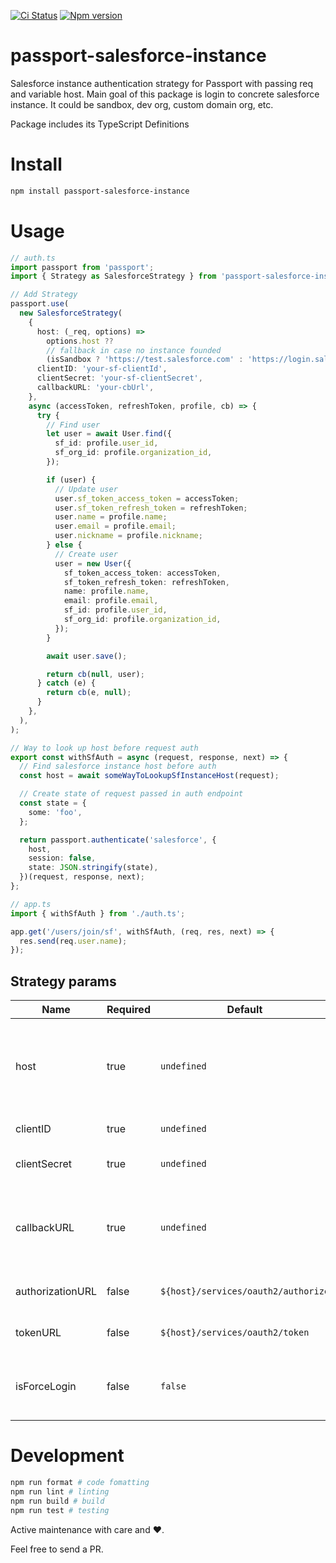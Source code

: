 [![Ci Status](https://github.com/zamarawka/passport-salesforce-instance/workflows/CI/badge.svg)](https://github.com/zamarawka/passport-salesforce-instance/actions)
[![Npm version](https://img.shields.io/npm/v/passport-salesforce-instance.svg?style=flat&logo=npm)](https://www.npmjs.com/package/passport-salesforce-instance)

# passport-salesforce-instance

Salesforce instance authentication strategy for Passport with passing req and variable host.
Main goal of this package is login to concrete salesforce instance. It could be sandbox, dev org, custom domain org, etc.

Package includes its TypeScript Definitions

# Install

```sh
npm install passport-salesforce-instance
```

# Usage

```ts
// auth.ts
import passport from 'passport';
import { Strategy as SalesforceStrategy } from 'passport-salesforce-instance';

// Add Strategy
passport.use(
  new SalesforceStrategy(
    {
      host: (_req, options) =>
        options.host ??
        // fallback in case no instance founded
        (isSandbox ? 'https://test.salesforce.com' : 'https://login.salesforce.com'),
      clientID: 'your-sf-clientId',
      clientSecret: 'your-sf-clientSecret',
      callbackURL: 'your-cbUrl',
    },
    async (accessToken, refreshToken, profile, cb) => {
      try {
        // Find user
        let user = await User.find({
          sf_id: profile.user_id,
          sf_org_id: profile.organization_id,
        });

        if (user) {
          // Update user
          user.sf_token_access_token = accessToken;
          user.sf_token_refresh_token = refreshToken;
          user.name = profile.name;
          user.email = profile.email;
          user.nickname = profile.nickname;
        } else {
          // Create user
          user = new User({
            sf_token_access_token: accessToken,
            sf_token_refresh_token: refreshToken,
            name: profile.name,
            email: profile.email,
            sf_id: profile.user_id,
            sf_org_id: profile.organization_id,
          });
        }

        await user.save();

        return cb(null, user);
      } catch (e) {
        return cb(e, null);
      }
    },
  ),
);

// Way to look up host before request auth
export const withSfAuth = async (request, response, next) => {
  // Find salesforce instance host before auth
  const host = await someWayToLookupSfInstanceHost(request);

  // Create state of request passed in auth endpoint
  const state = {
    some: 'foo',
  };

  return passport.authenticate('salesforce', {
    host,
    session: false,
    state: JSON.stringify(state),
  })(request, response, next);
};
```

```ts
// app.ts
import { withSfAuth } from './auth.ts';

app.get('/users/join/sf', withSfAuth, (req, res, next) => {
  res.send(req.user.name);
});
```

## Strategy params

| Name             | Required | Default                             | Description                                                                                                                                  |
| ---------------- | -------- | ----------------------------------- | -------------------------------------------------------------------------------------------------------------------------------------------- |
| host             | true     | `undefined`                         | String of Function typed as `(req: Express.Reqest, options: AuthorizeOptions) => string`, which contains host of Salesforce instance         |
| clientID         | true     | `undefined`                         | String with clientID of Salesforce app                                                                                                       |
| clientSecret     | true     | `undefined`                         | String with clientSecret of Salesforce app                                                                                                   |
| callbackURL      | true     | `undefined`                         | String with callback url of your app to handle Salesforce response. For usage example it will be `<app host>/users/join/sf`                  |
| authorizationURL | false    | `${host}/services/oauth2/authorize` | Url of Salesforce OAuth2 authorize page                                                                                                      |
| tokenURL         | false    | `${host}/services/oauth2/token`     | Url of Salesforce OAuth2 token [api endpoint](https://help.salesforce.com/s/articleView?id=sf.remoteaccess_oauth_web_server_flow.htm&type=5) |
| isForceLogin     | false    | `false`                             | View login form into authorize action. It will prevent automatic authorize of logged in users                                                |

# Development

```sh
npm run format # code fomatting
npm run lint # linting
npm run build # build
npm run test # testing
```

Active maintenance with care and ❤️.

Feel free to send a PR.

